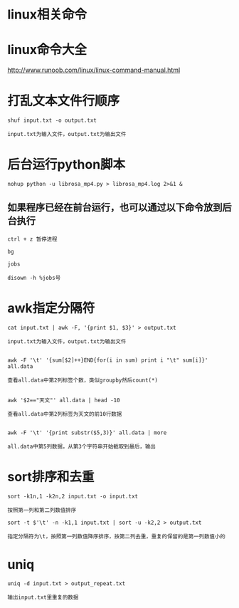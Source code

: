 linux相关命令
============

# linux命令大全

http://www.runoob.com/linux/linux-command-manual.html


# 打乱文本文件行顺序

```linux
shuf input.txt -o output.txt

input.txt为输入文件，output.txt为输出文件
```


# 后台运行python脚本

```linux
nohup python -u librosa_mp4.py > librosa_mp4.log 2>&1 &
```

## 如果程序已经在前台运行，也可以通过以下命令放到后台执行
```
ctrl + z 暂停进程

bg

jobs

disown -h %jobs号
```

# awk指定分隔符
```shell
cat input.txt | awk -F, '{print $1, $3}' > output.txt

input.txt为输入文件，output.txt为输出文件


awk -F '\t' '{sum[$2]++}END{for(i in sum) print i "\t" sum[i]}' all.data

查看all.data中第2列标签个数，类似groupby然后count(*)


awk '$2=="天文"' all.data | head -10

查看all.data中第2列标签为天文的前10行数据


awk -F '\t' '{print substr($5,3)}' all.data | more

all.data中第5列数据，从第3个字符串开始截取到最后，输出

```

# sort排序和去重

```shell
sort -k1n,1 -k2n,2 input.txt -o input.txt

按照第一列和第二列数值排序

sort -t $'\t' -n -k1,1 input.txt | sort -u -k2,2 > output.txt

指定分隔符为\t，按照第一列数值降序排序，按第二列去重，重复的保留的是第一列数值小的
``` 

# uniq
```linux
uniq -d input.txt > output_repeat.txt

输出input.txt里重复的数据
```




